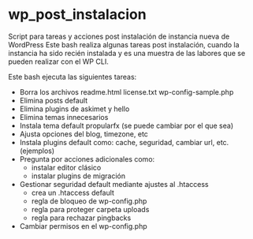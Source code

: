 # wp_post_instalacion
Script para tareas y acciones post instalación de instancia nueva de WordPress
Este bash realiza algunas tareas post instalación, cuando la instancia ha sido recién instalada y es una muestra de las labores que se pueden realizar con el WP CLI.

Este bash ejecuta las siguientes tareas:
- Borra los archivos readme.html license.txt wp-config-sample.php
- Elimina posts default
- Elimina plugins de askimet y hello
- Elimina temas innecesarios
- Instala tema default propularfx (se puede cambiar por el que sea)
- Ajusta opciones del blog, timezone, etc
- Instala plugins default como: cache, seguridad, cambiar url, etc. (ejemplos)
- Pregunta por acciones adicionales como:
  - instalar editor clásico
  - instalar plugins de migración
- Gestionar seguridad default mediante ajustes al .htaccess
  - crea un .htaccess default
  - regla de bloqueo de wp-config.php
  - regla para proteger carpeta uploads
  - regla para rechazar pingbacks
- Cambiar permisos en el wp-config.php
